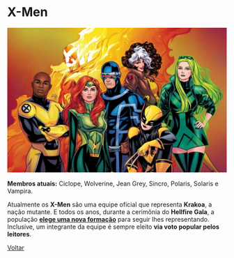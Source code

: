 # X-Men

![X-men](/Images/todas-equipes-marvel-250422-1-1024x674.jpg "X-men")


**Membros atuais:**  Ciclope, Wolverine, Jean Grey, Sincro, Polaris, Solaris e Vampira.

Atualmente os  **X-Men**  são uma equipe oficial que representa  **Krakoa**, a nação mutante. E todos os anos, durante a cerimônia do  **Hellfire Gala**, a população  **[elege uma nova formação](https://jamesons.com.br/vote-agora-marvel-abre-votacao-popular-para-os-fas-elegerem-novo-integrante-dos-x-men/)**  para seguir lhes representando. Inclusive, um integrante da equipe é sempre eleito  **via voto popular pelos leitores**.

[Voltar](https://github.com/leonardovenan/git-readme/blob/master/README.md)
